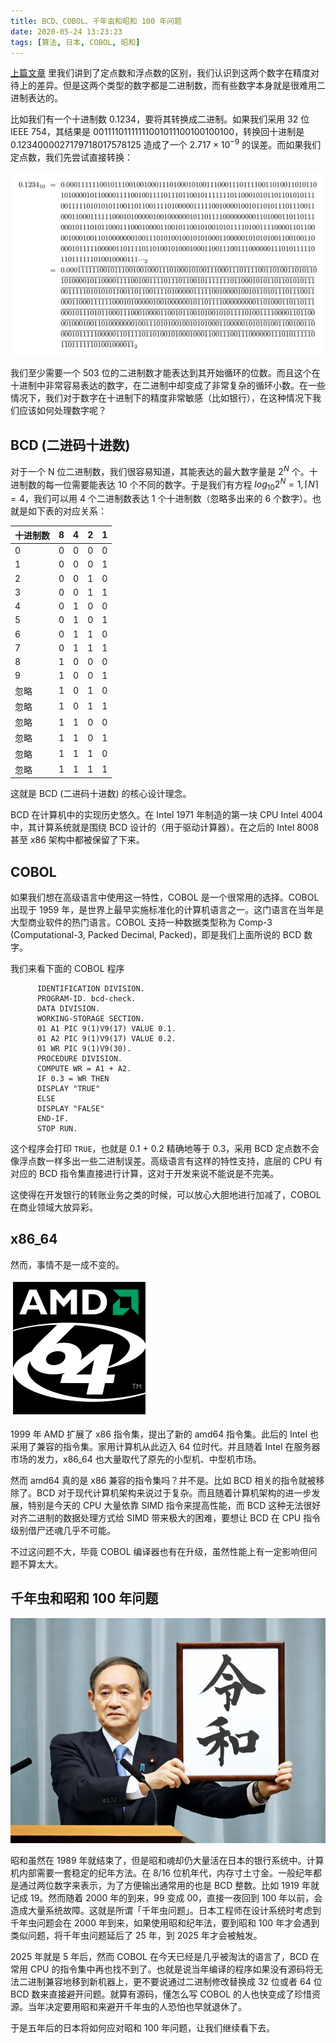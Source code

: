 ```yaml
---
title: BCD、COBOL、千年虫和昭和 100 年问题
date: 2020-05-24 13:23:23
tags: [算法, 日本, COBOL, 昭和]
---
```


[上篇文章](https://coderemixer.com/2020/05/22/how-floating-number-caused-strange-earthquake/) 里我们讲到了定点数和浮点数的区别，我们认识到这两个数字在精度对待上的差异。但是这两个类型的数字都是二进制数，而有些数字本身就是很难用二进制表达的。

比如我们有一个十进制数 $0.1234$，要将其转换成二进制。如果我们采用 32 位 IEEE 754，其结果是 $00111101111111001011100100100100$，转换回十进制是 $0.1234000027179718017578125$ 造成了一个 $2.717 \times 10^{-9}$ 的误差。而如果我们定点数，我们先尝试直接转换：

![二进制转换](/assets/images/convert-binary.png)

我们至少需要一个 503 位的二进制数才能表达到其开始循环的位数。而且这个在十进制中非常容易表达的数字，在二进制中却变成了非常复杂的循环小数。在一些情况下，我们对于数字在十进制下的精度非常敏感（比如银行），在这种情况下我们应该如何处理数字呢？

## BCD (二进码十进数)

对于一个 N 位二进制数，我们很容易知道，其能表达的最大数字量是 $2^N$ 个。十进制数的每一位需要能表达 10 个不同的数字。于是我们有方程 $log_{10}2^N = 1, \lceil N \rceil = 4$，我们可以用 4 个二进制数表达 1 个十进制数（忽略多出来的 6 个数字）。也就是如下表的对应关系：

| 十进制数 | 8    | 4    | 2    | 1    |
| -------- | ---- | ---- | ---- | ---- |
| 0        | 0    | 0    | 0    | 0    |
| 1        | 0    | 0    | 0    | 1    |
| 2        | 0    | 0    | 1    | 0    |
| 3        | 0    | 0    | 1    | 1    |
| 4        | 0    | 1    | 0    | 0    |
| 5        | 0    | 1    | 0    | 1    |
| 6        | 0    | 1    | 1    | 0    |
| 7        | 0    | 1    | 1    | 1    |
| 8        | 1    | 0    | 0    | 0    |
| 9        | 1    | 0    | 0    | 1    |
| 忽略     | 1    | 0    | 1    | 0    |
| 忽略     | 1    | 0    | 1    | 1    |
| 忽略     | 1    | 1    | 0    | 0    |
| 忽略     | 1    | 1    | 0    | 1    |
| 忽略     | 1    | 1    | 1    | 0    |
| 忽略     | 1    | 1    | 1    | 1    |

这就是 BCD (二进码十进数) 的核心设计理念。

BCD 在计算机中的实现历史悠久。在 Intel 1971 年制造的第一块 CPU Intel 4004 中，其计算系统就是围绕 BCD 设计的（用于驱动计算器）。在之后的 Intel 8008 甚至 x86 架构中都被保留了下来。

## COBOL

如果我们想在高级语言中使用这一特性，COBOL 是一个很常用的选择。COBOL 出现于 1959 年，是世界上最早实施标准化的计算机语言之一。这门语言在当年是大型商业软件的热门语言。COBOL 支持一种数据类型称为 Comp-3 (Computational-3, Packed Decimal, Packed)，即是我们上面所说的 BCD 数字。

我们来看下面的 COBOL 程序

```cobol
      IDENTIFICATION DIVISION.
      PROGRAM-ID. bcd-check.
      DATA DIVISION.
      WORKING-STORAGE SECTION.
      01 A1 PIC 9(1)V9(17) VALUE 0.1.
      01 A2 PIC 9(1)V9(17) VALUE 0.2.
      01 WR PIC 9(1)V9(30).
      PROCEDURE DIVISION.
      COMPUTE WR = A1 + A2.
      IF 0.3 = WR THEN
      DISPLAY "TRUE"
      ELSE
      DISPLAY "FALSE"
      END-IF.
      STOP RUN.
```

这个程序会打印 `TRUE`，也就是 0.1 + 0.2 精确地等于 0.3，采用 BCD 定点数不会像浮点数一样多出一些二进制误差。高级语言有这样的特性支持，底层的 CPU 有对应的 BCD 指令集直接进行计算，这对于开发来说不能说是不完美。

这使得在开发银行的转账业务之类的时候，可以放心大胆地进行加减了，COBOL 在商业领域大放异彩。

## x86_64

然而，事情不是一成不变的。

![AMD64](/assets/images/amd64-logo.png)

1999 年 AMD 扩展了 x86 指令集，提出了新的 amd64 指令集。此后的 Intel 也采用了兼容的指令集。家用计算机从此迈入 64 位时代。并且随着 Intel 在服务器市场的发力，x86_64 也大量取代了原先的小型机、中型机市场。

然而 amd64 真的是 x86 兼容的指令集吗？并不是。比如 BCD 相关的指令就被移除了。BCD 对于现代计算机架构来说过于复杂。而且随着计算机架构的进一步发展，特别是今天的 CPU 大量依靠 SIMD 指令来提高性能，而 BCD 这种无法很好对齐二进制的数据处理方式给 SIMD 带来极大的困难，要想让 BCD 在 CPU 指令级别借尸还魂几乎不可能。

不过这问题不大，毕竟 COBOL 编译器也有在升级，虽然性能上有一定影响但问题不算太大。

## 千年虫和昭和 100 年问题

![令和](/assets/images/reiwa.jpg)

昭和虽然在 1989 年就结束了，但是昭和魂却仍大量活在日本的银行系统中。计算机内部需要一套稳定的纪年方法。在 8/16 位机年代，内存寸土寸金。一般纪年都是通过两位数字来表示，为了方便输出通常用的也是 BCD 整数。比如 1919 年就记成 19。然而随着 2000 年的到来，99 变成 00，直接一夜回到 100 年以前，会造成大量系统故障。这就是所谓「千年虫问题」。日本工程师在设计系统时考虑到千年虫问题会在 2000 年到来，如果使用昭和纪年法，要到昭和 100 年才会遇到类似问题，将千年虫问题延后了 25 年，到 2025 年才会被触发。

2025 年就是 5 年后，然而 COBOL 在今天已经是几乎被淘汰的语言了，BCD 在常用 CPU 的指令集中再也找不到了。也就是说当年编译的程序如果没有源码将无法二进制兼容地移到新机器上，更不要说通过二进制修改替换成 32 位或者 64 位 BCD 数来直接避开问题。就算有源码，懂怎么写 COBOL 的人也快变成了珍惜资源。当年决定要用昭和来避开千年虫的人恐怕也早就退休了。

于是五年后的日本将如何应对昭和 100 年问题，让我们继续看下去。
